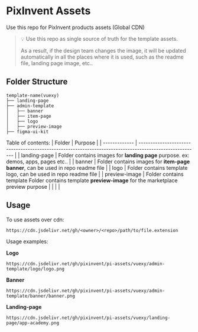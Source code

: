 # PixInvent Assets

Use this repo for PixInvent products assets (Global CDN)

> 💡 Use this repo as single source of truth for the template assets. 
> 
> As a result, if the design team changes the image, it will be updated automatically in all the places where it is used, such as the readme file, landing page image, etc..

## Folder Structure

```
template-name(vuexy)
├── landing-page
├── admin-template
│   ├── banner
│   ├── item-page
│   ├── logo
│   ├── preview-image
├── figma-ui-kit
```
Table of contents:
| Folder        | Purpose                                                                                                 |
| ------------- | ------------------------------------------------------------------------------------------------------- |
| landing-page  | Folder contains images for **landing page** purpose. ex: demos, apps, pages etc..                       |
| banner        | Folder contains images for **item-page banner**, can be used in repo readme file                        |
| logo          | Folder contains template logo, can be used in repo readme file                                          |
| preview-image | Folder contains template Folder contains template **preview-image** for the marketplace preview purpose |
|               |                                                                                                         |
## Usage

To use assets over cdn:
```
https://cdn.jsdelivr.net/gh/<owner>/<repo>/path/to/file.extension
```

Usage examples:

**Logo**

```
https://cdn.jsdelivr.net/gh/pixinvent/pi-assets/vuexy/admin-template/logo/logo.png
```

**Banner**

```
https://cdn.jsdelivr.net/gh/pixinvent/pi-assets/vuexy/admin-template/banner/banner.png
```

**Landing-page**

```
https://cdn.jsdelivr.net/gh/pixinvent/pi-assets/vuexy/landing-page/app-academy.png
```
